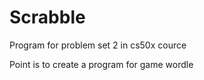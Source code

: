 # Scrabble  

Program for problem set 2 in cs50x cource  

Point is to create a program for game wordle
